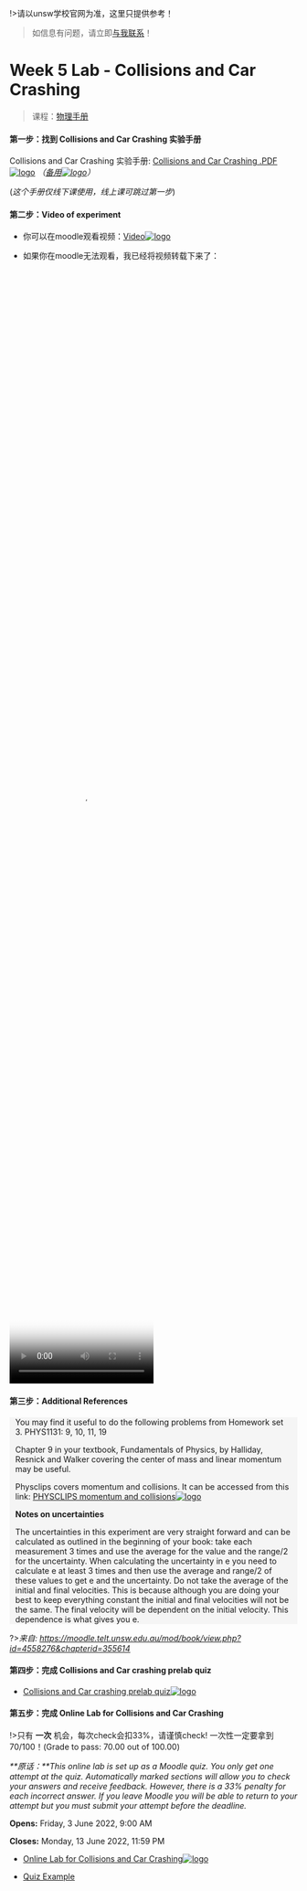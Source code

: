 !>请以unsw学校官网为准，这里只提供参考！ 

>如信息有问题，请立即[与我联系](/help/?id=关于我)！

# Week 5 Lab - Collisions and Car Crashing

>课程：[物理手册](/DPST1021/)

#### 第一步：找到 Collisions and Car Crashing  实验手册

  Collisions and Car Crashing 实验手册: [Collisions and Car Crashing .PDF![logo](../../../../../logosvg01.svg)](https://moodle.telt.unsw.edu.au/pluginfile.php/7922679/mod_book/chapter/367231/PHYS1121_1131_Collisions.pdf) *（[备用![logo](../../../../../logosvg01.svg)](https://unsw.cdn.t.bigtomcat.com/unsw_docs/2022/2022T2/2022T2_DPST1021/docs/PHYS1121_1131_Collisions.pdf)）*

  (_这个手册仅线下课使用，线上课可跳过第一步_)

#### 第二步：Video of experiment

 * 你可以在moodle观看视频：[Video![logo](../../../../../logosvg01.svg)](https://moodle.telt.unsw.edu.au/mod/book/view.php?id=4558276&chapterid=355613)

 * 如果你在moodle无法观看，我已经将视频转载下来了：

  <video src="https://unsw.cdn.t.bigtomcat.com/unsw_docs/2022/2022T2/2022T2_DPST1021/video/Collisions_and_Car_Crashing_2016_480p.mp4" controls controlslist="nodownload" width="50%" height="50%" poster="/file/black.jpg">此处应该有个视频，但是你现在用的浏览器好像不支持哦！换个浏览器试试</video>


#### 第三步：Additional References

<div style="background-color: rgb(245 245 245)">
<div style="margin: 10px 10px 10px 10px">
You may find it useful to do the following problems from Homework set 3.
PHYS1131: 9, 10, 11, 19

Chapter 9 in your textbook, Fundamentals of Physics, by Halliday, Resnick and Walker covering the center of mass and linear momentum may be useful.

Physclips covers momentum and collisions. It can be accessed from this link:
[PHYSCLIPS momentum and collisions![logo](../../../../../logosvg01.svg)](http://www.animations.physics.unsw.edu.au/mechanics/chapter9_momentum.html)

**Notes on uncertainties**

The uncertainties in this experiment are very straight forward and can be calculated as outlined in the beginning of your book: take each measurement 3 times and use the average for the value and the range/2 for the uncertainty. When calculating the uncertainty in e you need to calculate e at least 3 times and then use the average and range/2 of these values to get e and the uncertainty. Do not take the average of the initial and final velocities. This is because although you are doing your best to keep everything constant the initial and final velocities will not be the same. The final velocity will be dependent on the initial velocity. This dependence is what gives you e.

</div>
</div>

?>_来自: https://moodle.telt.unsw.edu.au/mod/book/view.php?id=4558276&chapterid=355614_


#### 第四步：完成 Collisions and Car crashing prelab quiz

 * [Collisions and Car crashing prelab quiz![logo](../../../../../logosvg01.svg)](https://moodle.telt.unsw.edu.au/mod/quiz/view.php?id=4558485)


#### 第五步：完成 Online Lab for Collisions and Car Crashing


!>只有 **一次** 机会，每次check会扣33%，请谨慎check! 一次性一定要拿到70/100！(Grade to pass: 70.00 out of 100.00)

_**原话：**This online lab is set up as a Moodle quiz. You only get one attempt at the quiz. Automatically marked sections will allow you to check your answers and receive feedback. However, there is a 33% penalty for each incorrect answer. If you leave Moodle you will be able to return to your attempt but you must submit your attempt before the deadline._

  **Opens:** Friday, 3 June 2022, 9:00 AM
  
  **Closes:** Monday, 13 June 2022, 11:59 PM

  * [Online Lab for Collisions and Car Crashing![logo](../../../../../logosvg01.svg)](https://moodle.telt.unsw.edu.au/mod/quiz/view.php?id=4558493)


  * [Quiz Example](/homework/DPST1021/work/work07_Lab_Collisions_and_Car_Crashing/Car_Crashing_Online_Lab_Example)

